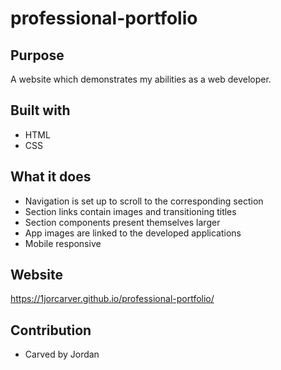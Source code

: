 # professional-portfolio

## Purpose
A website which demonstrates my abilities as a web developer. 

## Built with
* HTML
* CSS

## What it does
- Navigation is set up to scroll to the corresponding section
- Section links contain images and transitioning titles
- Section components present themselves larger
- App images are linked to the developed applications
- Mobile responsive

## Website
 https://1jorcarver.github.io/professional-portfolio/

## Contribution
* Carved by Jordan